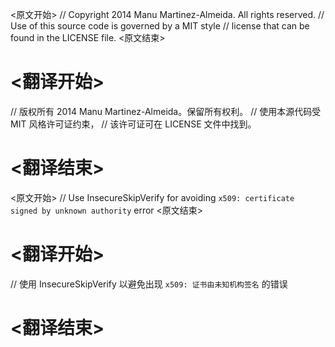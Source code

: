 
<原文开始>
// Copyright 2014 Manu Martinez-Almeida. All rights reserved.
// Use of this source code is governed by a MIT style
// license that can be found in the LICENSE file.
<原文结束>

# <翻译开始>
// 版权所有 2014 Manu Martinez-Almeida。保留所有权利。
// 使用本源代码受 MIT 风格许可证约束，
// 该许可证可在 LICENSE 文件中找到。
# <翻译结束>


<原文开始>
// Use InsecureSkipVerify for avoiding `x509: certificate signed by unknown authority` error
<原文结束>

# <翻译开始>
// 使用 InsecureSkipVerify 以避免出现 `x509: 证书由未知机构签名` 的错误
# <翻译结束>

